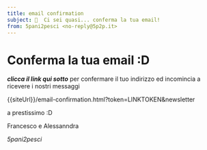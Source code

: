 ```yaml
---
title: email confirmation
subject: 🙌  Ci sei quasi... conferma la tua email!
from: 5pani2pesci <no-reply@5p2p.it>
---
```


# Conferma la tua email :D

***clicca il link qui sotto*** per confermare il tuo indirizzo ed incomincia a ricevere i nostri messaggi

{{siteUrl}}/email-confirmation.html?token=LINKTOKEN&newsletter

a prestissimo :D

Francesco e Alessanndra

*5pani2pesci*

